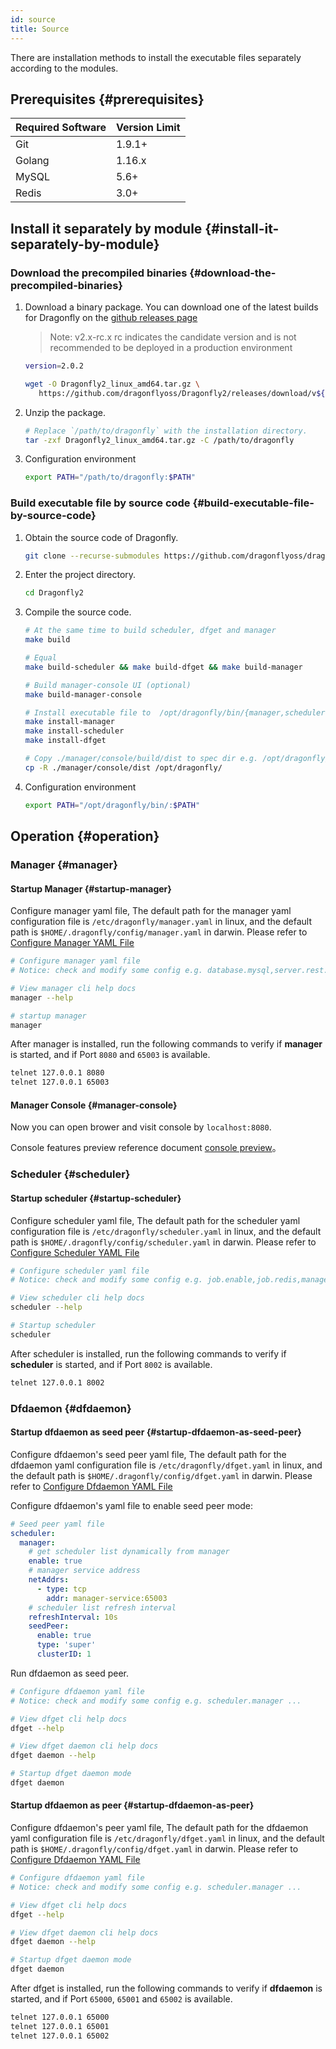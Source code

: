 ```yaml
---
id: source
title: Source
---
```


There are installation methods to install
the executable files separately according to the modules.

## Prerequisites {#prerequisites}

| Required Software | Version Limit |
| ----------------- | ------------- |
| Git               | 1.9.1+        |
| Golang            | 1.16.x        |
| MySQL             | 5.6+          |
| Redis             | 3.0+          |

## Install it separately by module {#install-it-separately-by-module}

### Download the precompiled binaries {#download-the-precompiled-binaries}

1. Download a binary package. You can download one of the latest builds for Dragonfly on the
   [github releases page](https://github.com/dragonflyoss/Dragonfly2/releases)

   > Note: v2.x-rc.x rc indicates the candidate version and is not recommended to be deployed in a production environment

   ```bash
   version=2.0.2

   wget -O Dragonfly2_linux_amd64.tar.gz \
      https://github.com/dragonflyoss/Dragonfly2/releases/download/v${version}/Dragonfly2-${version}-linux-amd64.tar.gz
   ```

2. Unzip the package.

   ```bash
   # Replace `/path/to/dragonfly` with the installation directory.
   tar -zxf Dragonfly2_linux_amd64.tar.gz -C /path/to/dragonfly
   ```

3. Configuration environment

   ```bash
   export PATH="/path/to/dragonfly:$PATH"
   ```

### Build executable file by source code {#build-executable-file-by-source-code}

1. Obtain the source code of Dragonfly.

   ```bash
   git clone --recurse-submodules https://github.com/dragonflyoss/dragonfly.git
   ```

2. Enter the project directory.

   ```bash
   cd Dragonfly2
   ```

3. Compile the source code.

   ```bash
   # At the same time to build scheduler, dfget and manager
   make build

   # Equal
   make build-scheduler && make build-dfget && make build-manager

   # Build manager-console UI (optional)
   make build-manager-console

   # Install executable file to  /opt/dragonfly/bin/{manager,scheduler,dfget}
   make install-manager
   make install-scheduler
   make install-dfget

   # Copy ./manager/console/build/dist to spec dir e.g. /opt/dragonfly/dist (optional)
   cp -R ./manager/console/dist /opt/dragonfly/
   ```

4. Configuration environment

   ```bash
   export PATH="/opt/dragonfly/bin/:$PATH"
   ```

## Operation {#operation}

### Manager {#manager}

#### Startup Manager {#startup-manager}

Configure manager yaml file, The default path for the manager yaml configuration file is
`/etc/dragonfly/manager.yaml` in linux,
and the default path is `$HOME/.dragonfly/config/manager.yaml` in darwin. Please refer to [Configure Manager YAML File](../../reference/configuration/manager.md)

```bash
# Configure manager yaml file
# Notice: check and modify some config e.g. database.mysql,server.rest.publicPath ...

# View manager cli help docs
manager --help

# startup manager
manager
```

After manager is installed, run the following commands to verify if **manager** is started,
and if Port `8080` and `65003` is available.

```bash
telnet 127.0.0.1 8080
telnet 127.0.0.1 65003
```

#### Manager Console {#manager-console}

Now you can open brower and visit console by `localhost:8080`.

Console features preview reference document [console preview](../../reference/manage-console.md)。

### Scheduler {#scheduler}

#### Startup scheduler {#startup-scheduler}

Configure scheduler yaml file, The default path for the scheduler yaml configuration file is
`/etc/dragonfly/scheduler.yaml` in linux,
and the default path is `$HOME/.dragonfly/config/scheduler.yaml` in darwin. Please refer to [Configure Scheduler YAML File](../../reference/configuration/scheduler.md)

```bash
# Configure scheduler yaml file
# Notice: check and modify some config e.g. job.enable,job.redis,manager.addr ...

# View scheduler cli help docs
scheduler --help

# Startup scheduler
scheduler
```

After scheduler is installed, run the following commands to verify if **scheduler** is started,
and if Port `8002` is available.

```bash
telnet 127.0.0.1 8002
```

### Dfdaemon {#dfdaemon}

#### Startup dfdaemon as seed peer {#startup-dfdaemon-as-seed-peer}

Configure dfdaemon's seed peer yaml file, The default path for the dfdaemon yaml configuration file is
`/etc/dragonfly/dfget.yaml` in linux,
and the default path is `$HOME/.dragonfly/config/dfget.yaml` in darwin. Please refer to [Configure Dfdaemon YAML File](../../reference/configuration/dfdaemon.md)

Configure dfdaemon's yaml file to enable seed peer mode:

```yaml
# Seed peer yaml file
scheduler:
  manager:
    # get scheduler list dynamically from manager
    enable: true
    # manager service address
    netAddrs:
      - type: tcp
        addr: manager-service:65003
    # scheduler list refresh interval
    refreshInterval: 10s
    seedPeer:
      enable: true
      type: 'super'
      clusterID: 1
```

Run dfdaemon as seed peer.

```bash
# Configure dfdaemon yaml file
# Notice: check and modify some config e.g. scheduler.manager ...

# View dfget cli help docs
dfget --help

# View dfget daemon cli help docs
dfget daemon --help

# Startup dfget daemon mode
dfget daemon
```

#### Startup dfdaemon as peer {#startup-dfdaemon-as-peer}

Configure dfdaemon's peer yaml file, The default path for the dfdaemon yaml configuration file is
`/etc/dragonfly/dfget.yaml` in linux,
and the default path is `$HOME/.dragonfly/config/dfget.yaml` in darwin. Please refer to [Configure Dfdaemon YAML File](../../reference/configuration/dfdaemon.md)

```bash
# Configure dfdaemon yaml file
# Notice: check and modify some config e.g. scheduler.manager ...

# View dfget cli help docs
dfget --help

# View dfget daemon cli help docs
dfget daemon --help

# Startup dfget daemon mode
dfget daemon
```

After dfget is installed, run the following commands to verify if **dfdaemon** is started,
and if Port `65000`, `65001` and `65002` is available.

```bash
telnet 127.0.0.1 65000
telnet 127.0.0.1 65001
telnet 127.0.0.1 65002
```
